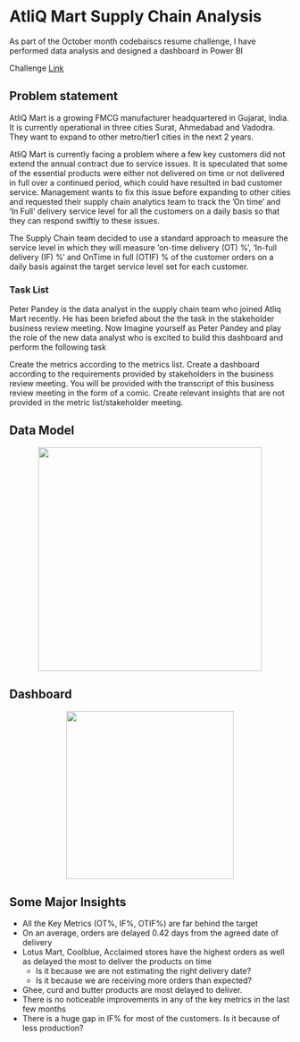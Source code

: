 ﻿# AtliQ Mart Supply Chain Analysis
As part of the October month codebaiscs resume challenge, I have performed data analysis and designed a dashboard in Power BI

Challenge [Link](https://codebasics.io/event/codebasics-resume-project-challenge)

## Problem statement

AtliQ Mart is a growing FMCG manufacturer headquartered in Gujarat, India. It is currently operational in three cities Surat, Ahmedabad and Vadodra. They want to expand to other metro/tier1 cities in the next 2 years.

AtliQ Mart is currently facing a problem where a few key customers did not extend the annual contract due to service issues. It is speculated that some of the essential products were either not delivered on time or not delivered in full over a continued period, which could have resulted in bad customer service. Management wants to fix this issue before expanding to other cities and requested their supply chain analytics team to track the ’On time’ and ‘In Full’ delivery service level for all the customers on a daily basis so that they can respond swiftly to these issues.

The Supply Chain team decided to use a standard approach to measure the service level in which they will measure ‘on-time delivery (OT) %’, ‘In-full delivery (IF) %’ and OnTime in full (OTIF) % of the customer orders on a daily basis against the target service level set for each customer.


### Task List

Peter Pandey is the data analyst in the supply chain team who joined Atliq Mart recently. He has been briefed about the the task in the stakeholder business review meeting. Now Imagine yourself as Peter Pandey and play the role of the new data analyst who is excited to build this dashboard and perform the following task

Create the metrics according to the metrics list.
Create a dashboard according to the requirements provided by stakeholders in the business review meeting. You will be provided with the transcript of this business review meeting in the form of a comic.
Create relevant insights that are not provided in the metric list/stakeholder meeting.


## Data Model 

<p align="center">
  <img src="https://github.com/Sree143514-S6/AtliQ_Mart_Supply_Chain_Analysis/blob/main/resources/data_model.png" height="400">
</p>

## Dashboard 

<p align="center">
  <img src="https://github.com/Sree143514-S6/AtliQ_Mart_Supply_Chain_Analysis/blob/main/resources/Dashboard.jpg" width="300">
</p>

## Some Major Insights 

- All the Key Metrics (OT%, IF%, OTIF%) are far behind the target
- On an average, orders are delayed 0.42 days from the agreed date of delivery
- Lotus Mart, Coolblue, Acclaimed stores have the highest orders as well as delayed the most to deliver the products on time 
  - Is it because we are not estimating the right delivery date?
  - Is it because we are receiving more orders than expected?
- Ghee, curd and butter products are most delayed to deliver. 
- There is no noticeable improvements in any of the key metrics in the last few months
- There is a huge gap in IF% for most of the customers. Is it because of less production?


